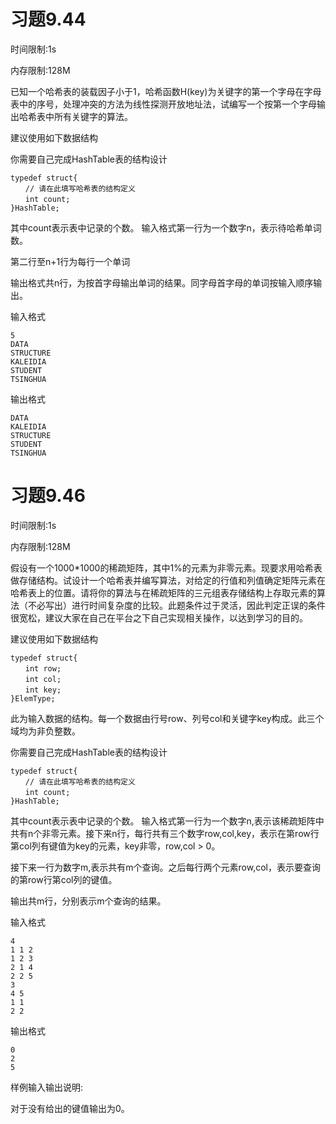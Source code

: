 # 习题9.44

时间限制:1s

内存限制:128M

已知一个哈希表的装载因子小于1，哈希函数H(key)为关键字的第一个字母在字母表中的序号，处理冲突的方法为线性探测开放地址法，试编写一个按第一个字母输出哈希表中所有关键字的算法。

建议使用如下数据结构

你需要自己完成HashTable表的结构设计

    typedef struct{
    　　// 请在此填写哈希表的结构定义
    　　int count;
    }HashTable;

其中count表示表中记录的个数。
输入格式第一行为一个数字n，表示待哈希单词数。

第二行至n+1行为每行一个单词

输出格式共n行，为按首字母输出单词的结果。同字母首字母的单词按输入顺序输出。

输入格式

    5
    DATA
    STRUCTURE
    KALEIDIA
    STUDENT
    TSINGHUA

输出格式

    DATA
    KALEIDIA
    STRUCTURE
    STUDENT
    TSINGHUA

    
# 习题9.46

时间限制:1s

内存限制:128M

假设有一个1000*1000的稀疏矩阵，其中1%的元素为非零元素。现要求用哈希表做存储结构。试设计一个哈希表并编写算法，对给定的行值和列值确定矩阵元素在哈希表上的位置。请将你的算法与在稀疏矩阵的三元组表存储结构上存取元素的算法（不必写出）进行时间复杂度的比较。此题条件过于灵活，因此判定正误的条件很宽松，建议大家在自己在平台之下自己实现相关操作，以达到学习的目的。

建议使用如下数据结构

    typedef struct{
    　　int row;
    　　int col;
    　　int key;
    }ElemType;

此为输入数据的结构。每一个数据由行号row、列号col和关键字key构成。此三个域均为非负整数。

你需要自己完成HashTable表的结构设计

    typedef struct{
    　　// 请在此填写哈希表的结构定义
    　　int count;
    }HashTable;

其中count表示表中记录的个数。
输入格式第一行为一个数字n,表示该稀疏矩阵中共有n个非零元素。接下来n行，每行共有三个数字row,col,key，表示在第row行第col列有键值为key的元素，key非零，row,col > 0。

接下来一行为数字m,表示共有m个查询。之后每行两个元素row,col，表示要查询的第row行第col列的键值。

输出共m行，分别表示m个查询的结果。

输入格式

    4
    1 1 2
    1 2 3
    2 1 4
    2 2 5
    3
    4 5
    1 1
    2 2

输出格式

    0
    2
    5

样例输入输出说明:

对于没有给出的键值输出为0。